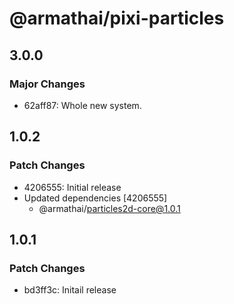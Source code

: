 # @armathai/pixi-particles

## 3.0.0

### Major Changes

-   62aff87: Whole new system.

## 1.0.2

### Patch Changes

-   4206555: Initial release
-   Updated dependencies [4206555]
    -   @armathai/particles2d-core@1.0.1

## 1.0.1

### Patch Changes

-   bd3ff3c: Initail release
